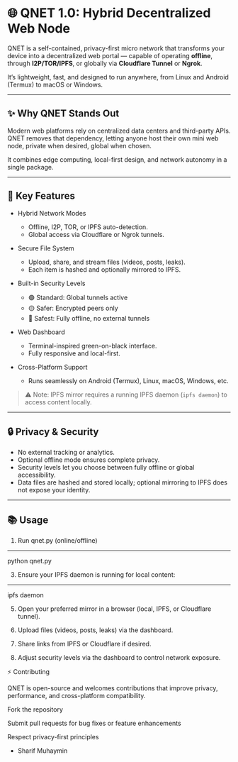 # 🌐 QNET 1.0: Hybrid Decentralized Web Node

QNET is a self-contained, privacy-first micro network that transforms your device into a decentralized web portal — capable of operating **offline**, through **I2P/TOR/IPFS**, or globally via **Cloudflare Tunnel** or **Ngrok**.

It’s lightweight, fast, and designed to run anywhere, from Linux and Android (Termux) to macOS or Windows.

---

## ✨ Why QNET Stands Out

Modern web platforms rely on centralized data centers and third-party APIs.  
QNET removes that dependency, letting anyone host their own mini web node, private when desired, global when chosen.

It combines edge computing, local-first design, and network autonomy in a single package.

---

## 🚀 Key Features

- Hybrid Network Modes
  - Offline, I2P, TOR, or IPFS auto-detection.
  - Global access via Cloudflare or Ngrok tunnels.

- Secure File System
  - Upload, share, and stream files (videos, posts, leaks).
  - Each item is hashed and optionally mirrored to IPFS.

- Built-in Security Levels
  - 🟢 Standard: Global tunnels active  
  - 🟡 Safer: Encrypted peers only  
  - 🔴 Safest: Fully offline, no external tunnels

- Web Dashboard
  - Terminal-inspired green-on-black interface.
  - Fully responsive and local-first.

- Cross-Platform Support
  - Runs seamlessly on Android (Termux), Linux, macOS, Windows, etc.

> ⚠️ Note: IPFS mirror requires a running IPFS daemon (`ipfs daemon`) to access content locally.

---

## 🔒 Privacy & Security

- No external tracking or analytics.
- Optional offline mode ensures complete privacy.
- Security levels let you choose between fully offline or global accessibility.
- Data files are hashed and stored locally; optional mirroring to IPFS does not expose your identity.

---

## 📚 Usage

1. Run qnet.py (online/offline)
---
python qnet.py

3. Ensure your IPFS daemon is running for local content:  
---
ipfs daemon

5. Open your preferred mirror in a browser (local, IPFS, or Cloudflare tunnel).

6. Upload files (videos, posts, leaks) via the dashboard.

7. Share links from IPFS or Cloudflare if desired.

8. Adjust security levels via the dashboard to control network exposure.

⚡ Contributing

QNET is open-source and welcomes contributions that improve privacy, performance, and cross-platform compatibility.

Fork the repository

Submit pull requests for bug fixes or feature enhancements

Respect privacy-first principles

- Sharif Muhaymin 
